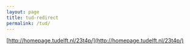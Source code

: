 ```yaml
---
layout: page
title: tud-redirect
permalink: /tud/
---
```



[http://homepage.tudelft.nl/23t4p/](http://homepage.tudelft.nl/23t4p/)
